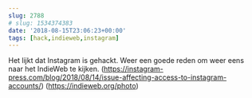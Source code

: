 ```yaml
---
slug: 2788
# slug: 1534374383
date: '2018-08-15T23:06:23+00:00'
tags: [hack,indieweb,instagram]
---
```

Het lijkt dat Instagram is gehackt. Weer een goede reden om weer eens naar het IndieWeb te kijken. (https://instagram-press.com/blog/2018/08/14/issue-affecting-access-to-instagram-accounts/) (https://indieweb.org/photo)